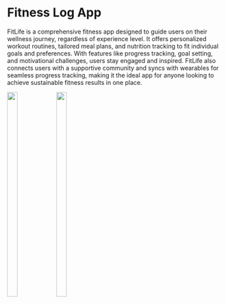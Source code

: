 # Fitness Log App
FitLife is a comprehensive fitness app designed to guide users on their wellness journey, regardless of experience level. It offers personalized workout routines, tailored meal plans, and nutrition tracking to fit individual goals and preferences. With features like progress tracking, goal setting, and motivational challenges, users stay engaged and inspired. FitLife also connects users with a supportive community and syncs with wearables for seamless progress tracking, making it the ideal app for anyone looking to achieve sustainable fitness results in one place.

<img src="https://github.com/user-attachments/assets/a1df6574-cbad-411c-b552-bffe41e80332" height=35% width=22%>
<img src="https://github.com/user-attachments/assets/ced59461-42b3-47ea-8916-859dd0837e36" height=35% width=22%>


